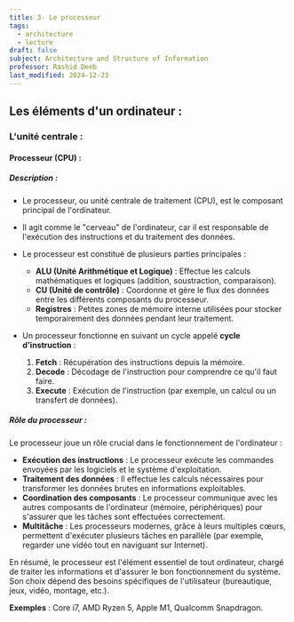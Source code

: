 ```yaml
---
title: 3- Le processeur
tags:
  - architecture
  - lecture
draft: false
subject: Architecture and Structure of Information
professor: Rashid Deeb
last_modified: 2024-12-23
---
```

## Les éléments d'un ordinateur :

### L'unité centrale :

#### Processeur (CPU) :

##### Description :

- Le processeur, ou unité centrale de traitement (CPU), est le composant principal de l'ordinateur.
- Il agit comme le "cerveau" de l'ordinateur, car il est responsable de l'exécution des instructions et du traitement des données.
- Le processeur est constitué de plusieurs parties principales :
  - **ALU (Unité Arithmétique et Logique)** : Effectue les calculs mathématiques et logiques (addition, soustraction, comparaison).
  - **CU (Unité de contrôle)** : Coordonne et gère le flux des données entre les différents composants du processeur.
  - **Registres** : Petites zones de mémoire interne utilisées pour stocker temporairement des données pendant leur traitement.

- Un processeur fonctionne en suivant un cycle appelé **cycle d'instruction** :
  1. **Fetch** : Récupération des instructions depuis la mémoire.
  2. **Decode** : Décodage de l'instruction pour comprendre ce qu'il faut faire.
  3. **Execute** : Exécution de l'instruction (par exemple, un calcul ou un transfert de données).

##### Rôle du processeur :

Le processeur joue un rôle crucial dans le fonctionnement de l'ordinateur :

- **Exécution des instructions** : Le processeur exécute les commandes envoyées par les logiciels et le système d'exploitation.
- **Traitement des données** : Il effectue les calculs nécessaires pour transformer les données brutes en informations exploitables.
- **Coordination des composants** : Le processeur communique avec les autres composants de l'ordinateur (mémoire, périphériques) pour s'assurer que les tâches sont effectuées correctement.
- **Multitâche** : Les processeurs modernes, grâce à leurs multiples cœurs, permettent d'exécuter plusieurs tâches en parallèle (par exemple, regarder une vidéo tout en naviguant sur Internet).

En résumé, le processeur est l'élément essentiel de tout ordinateur, chargé de traiter les informations et d'assurer le bon fonctionnement du système. Son choix dépend des besoins spécifiques de l'utilisateur (bureautique, jeux, vidéo, montage, etc.).

**Exemples** : Core i7, AMD Ryzen 5, Apple M1, Qualcomm Snapdragon.
